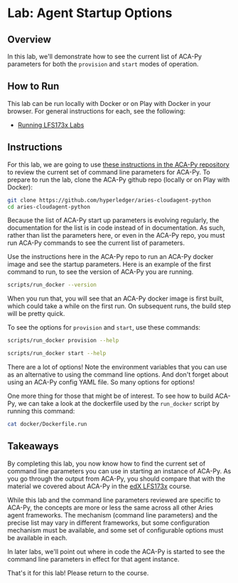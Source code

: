 # Lab: Agent Startup Options

## Overview

In this lab, we'll demonstrate how to see the current list of ACA-Py parameters for both the `provision` and `start` modes of operation.

## How to Run

This lab can be run locally with Docker or on Play with Docker in your browser. For general instructions for each, see the following:

- [Running LFS173x Labs](RunningLabs.md)

## Instructions

For this lab, we are going to use [these instructions in the ACA-Py repository](https://github.com/hyperledger/aries-cloudagent-python/blob/main/docs/features/DevReadMe.md#configuring-aca-py-command-line-parameters) to review the current set of command line parameters for ACA-Py. To prepare to run the lab, clone the ACA-Py github repo (locally or on Play with Docker):

```bash
git clone https://github.com/hyperledger/aries-cloudagent-python
cd aries-cloudagent-python

```

Because the list of ACA-Py start up parameters is evolving regularly, the documentation for the list is in code instead of in documentation. As such, rather than list the parameters here, or even in the ACA-Py repo, you must run ACA-Py commands to see the current list of parameters.

Use the instructions here in the ACA-Py repo to run an ACA-Py docker image and see the startup parameters. Here is an example of the first command to run, to see the version of ACA-Py you are running.

```bash
scripts/run_docker --version

```

When you run that, you will see that an ACA-Py docker image is first built, which could take a while on the first run. On subsequent runs, the build step will be pretty quick.

To see the options for `provision` and `start`, use these commands:

```bash
scripts/run_docker provision --help

```

```bash
scripts/run_docker start --help

```

There are a lot of options! Note the environment variables that you can use as an alternative to using the command line options. And don't forget
about using an ACA-Py config YAML file. So many options for options!

One more thing for those that might be of interest. To see how to build ACA-Py, we can take a look at the dockerfile used by the `run_docker` script by running this command:

```bash
cat docker/Dockerfile.run

```

## Takeaways

By completing this lab, you now know how to find the current set of command line parameters you can use in starting an instance of ACA-Py. As you go through the output from ACA-Py, you should compare that with the material we covered about ACA-Py in the [edX LFS173x](https://www.edx.org/course/becoming-a-hyperledger-aries-developer) course.

While this lab and the command line parameters reviewed are specific to ACA-Py, the concepts are more or less the same across all other Aries agent frameworks. The mechanism (command line parameters) and the precise list may vary in different frameworks, but some configuration mechanism must be available, and some set of configurable options must be available in each.

In later labs, we'll point out where in code the ACA-Py is started to see the command line parameters in effect for that agent instance.

That's it for this lab! Please return to the course.
